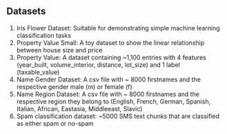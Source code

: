 ## Datasets

1) Iris Flower Dataset: Suitable for demonstrating simple machine learning classification tasks
2) Property Value Small: A toy dataset to show the linear relationship between house size and price
3) Property Value: A dataset containing ~1,100 entries with 4 features (year_built, volume_interior, distance, lot_size) and 1 label (taxable_value)
4) Name Gender Dataset: A csv file with ~ 8000 firstnames and the respective gender male (m) or female (f)
5) Name Region Dataset: A csv file with ~ 8000 firstnames and the respective region they belong to (English, French, German, Spanish, Italian, African, Eastasia, Middleeast, Slavic)
6) Spam classification dataset: ~5000 SMS text chunks that are classified as either spam or no-spam

